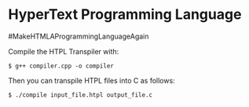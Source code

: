 # HyperText Programming Language

\#MakeHTMLAProgrammingLanguageAgain

Compile the HTPL Transpiler with:

```
$ g++ compiler.cpp -o compiler
```

Then you can transpile HTPL files into C as follows:

```
$ ./compile input_file.htpl output_file.c
```